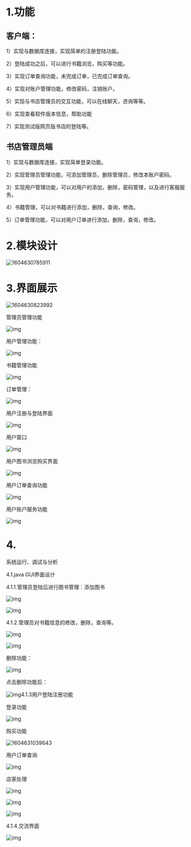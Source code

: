 # 1.功能

## 客户端：

1）实现与数据库连接，实现简单的注册登陆功能。

2）登陆成功之后，可以进行书籍浏览，购买等功能。

3）实现订单查询功能，未完成订单，已完成订单查询。

4）实现对账户管理功能，修改密码，注销账户。

5）实现与书店管理员的交互功能，可以在线聊天，咨询等等。

6）实现查看软件版本信息，帮助功能

7）实现测试版网页版书店的登陆等。

## 书店管理员端

1）实现与数据库连接，实现简单登录功能。

2）实现管理员管理功能，可添加管理员，删除管理员，修改本账户密码。

3）实现用户管理功能，可以对用户的添加，删除，密码管理，以及进行客服服务。

4）书籍管理，可以对书籍进行添加，删除，查询，修改。

5）订单管理功能，可以对用户订单进行添加，删除，查询，修改。

# 2.模块设计

![1604630785911](C:\Users\123\AppData\Roaming\Typora\typora-user-images\1604630785911.png)

# 3.界面展示

![1604630823992](C:\Users\123\AppData\Roaming\Typora\typora-user-images\1604630823992.png)

管理员管理功能

![img](file:///C:/Users/123/AppData/Local/Packages/oice_16_974fa576_32c1d314_cd2/AC/Temp/msohtmlclip1/01/clip_image002.jpg)

用户管理功能：

![img](file:///C:/Users/123/AppData/Local/Packages/oice_16_974fa576_32c1d314_cd2/AC/Temp/msohtmlclip1/01/clip_image004.jpg)

书籍管理功能

![img](file:///C:/Users/123/AppData/Local/Packages/oice_16_974fa576_32c1d314_cd2/AC/Temp/msohtmlclip1/01/clip_image006.jpg)

订单管理：

 

![img](file:///C:/Users/123/AppData/Local/Packages/oice_16_974fa576_32c1d314_cd2/AC/Temp/msohtmlclip1/01/clip_image008.jpg)

用户注册与登陆界面

 

![img](file:///C:/Users/123/AppData/Local/Packages/oice_16_974fa576_32c1d314_cd2/AC/Temp/msohtmlclip1/01/clip_image010.jpg)

用户窗口

![img](file:///C:/Users/123/AppData/Local/Packages/oice_16_974fa576_32c1d314_cd2/AC/Temp/msohtmlclip1/01/clip_image012.jpg)

用户图书浏览购买界面

![img](file:///C:/Users/123/AppData/Local/Packages/oice_16_974fa576_32c1d314_cd2/AC/Temp/msohtmlclip1/01/clip_image014.jpg)

用户订单查询功能

![img](file:///C:/Users/123/AppData/Local/Packages/oice_16_974fa576_32c1d314_cd2/AC/Temp/msohtmlclip1/01/clip_image016.jpg)

用户账户服务功能

![img](file:///C:/Users/123/AppData/Local/Packages/oice_16_974fa576_32c1d314_cd2/AC/Temp/msohtmlclip1/01/clip_image018.jpg)

# 4.

系统运行、调试与分析

4.1.java GUI界面设计

4.1.1.管理员登陆后进行图书管理：添加图书

![img](file:///C:/Users/123/AppData/Local/Packages/oice_16_974fa576_32c1d314_cd2/AC/Temp/msohtmlclip1/01/clip_image002.jpg)

![img](file:///C:/Users/123/AppData/Local/Packages/oice_16_974fa576_32c1d314_cd2/AC/Temp/msohtmlclip1/01/clip_image004.jpg)

4.1.2.管理员对书籍信息的修改，删除，查询等。

![img](file:///C:/Users/123/AppData/Local/Packages/oice_16_974fa576_32c1d314_cd2/AC/Temp/msohtmlclip1/01/clip_image006.jpg)

![img](file:///C:/Users/123/AppData/Local/Packages/oice_16_974fa576_32c1d314_cd2/AC/Temp/msohtmlclip1/01/clip_image008.jpg)

删除功能：

![img](file:///C:/Users/123/AppData/Local/Packages/oice_16_974fa576_32c1d314_cd2/AC/Temp/msohtmlclip1/01/clip_image010.jpg)

点击删除功能后：

![img](file:///C:/Users/123/AppData/Local/Packages/oice_16_974fa576_32c1d314_cd2/AC/Temp/msohtmlclip1/01/clip_image012.jpg)4.1.3用户登陆注册功能

登录功能

![img](file:///C:/Users/123/AppData/Local/Packages/oice_16_974fa576_32c1d314_cd2/AC/Temp/msohtmlclip1/01/clip_image014.jpg)

购买功能

![1604631039643](C:\Users\123\AppData\Roaming\Typora\typora-user-images\1604631039643.png)

用户订单查询

![img](file:///C:/Users/123/AppData/Local/Packages/oice_16_974fa576_32c1d314_cd2/AC/Temp/msohtmlclip1/01/clip_image018.jpg)

店家处理

![img](file:///C:/Users/123/AppData/Local/Packages/oice_16_974fa576_32c1d314_cd2/AC/Temp/msohtmlclip1/01/clip_image020.jpg)

![img](file:///C:/Users/123/AppData/Local/Packages/oice_16_974fa576_32c1d314_cd2/AC/Temp/msohtmlclip1/01/clip_image022.jpg)

![img](file:///C:/Users/123/AppData/Local/Packages/oice_16_974fa576_32c1d314_cd2/AC/Temp/msohtmlclip1/01/clip_image024.jpg)

4.1.4.交流界面

 ![img](file:///C:/Users/123/AppData/Local/Packages/oice_16_974fa576_32c1d314_cd2/AC/Temp/msohtmlclip1/01/clip_image026.jpg)